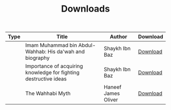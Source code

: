 ﻿---
title: Downloads
layout: page
active: downloads
permalink: /downloads/
---

<article class="post">
<table>
 <thead>
  <tr>
  <th>Type</th>
  <th>Title</th>
  <th>Author</th>
  <th>Download</th>
  </tr>
 </thead>
 <tbody>

 <tr>
  <td><i class="fas fa-file-pdf"></i></td>
  <td>Imam Muhammad bin Abdul-Wahhab: His da'wah and biography</td>
  <td>Shaykh Ibn Baz</td>
  <td><a class="button small icon solid fa-download" target="_blank" href="/pdf/al-wahhab.pdf">Download</a></td>
 </tr>

 <tr>
  <td><i class="fas fa-file-pdf"></i></td>
  <td>Importance of acquiring knowledge for fighting destructive ideas</td>
  <td>Shaykh Ibn Baz</td>
  <td><a class="button small icon solid fa-download" target="_blank" href="/pdf/binbaz-1.pdf">Download</a></td>
 </tr>

 <tr>
  <td><i class="fas fa-file-pdf"></i></td>
  <td>The Wahhabi Myth</td>
  <td>Haneef James Oliver</td>
  <td><a class="button small icon solid fa-download" target="_blank" href="/pdf/thewahhabimyth.pdf">Download</a></td>
 </tr>

 </tbody>
</table>
</article>